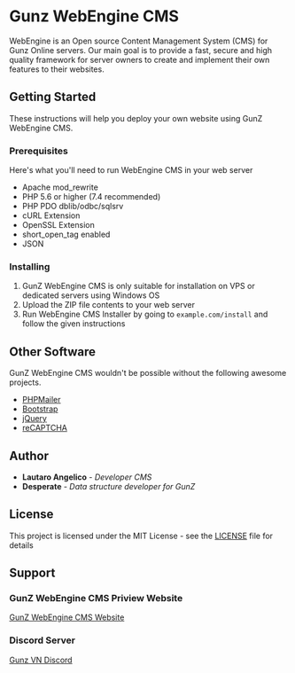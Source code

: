 # Gunz WebEngine CMS

WebEngine is an Open source Content Management System (CMS) for Gunz Online servers. Our main goal is to provide a fast, secure and high quality framework for server owners to create and implement their own features to their websites.

## Getting Started

These instructions will help you deploy your own website using GunZ WebEngine CMS.

### Prerequisites

Here's what you'll need to run WebEngine CMS in your web server

* Apache mod_rewrite
* PHP 5.6 or higher (7.4 recommended)
* PHP PDO dblib/odbc/sqlsrv
* cURL Extension
* OpenSSL Extension
* short_open_tag enabled
* JSON

### Installing

1. GunZ WebEngine CMS is only suitable for installation on VPS or dedicated servers using Windows OS
2. Upload the ZIP file contents to your web server
3. Run WebEngine CMS Installer by going to `example.com/install` and follow the given instructions

## Other Software

GunZ WebEngine CMS wouldn't be possible without the following awesome projects.

* [PHPMailer](https://github.com/PHPMailer/PHPMailer/)
* [Bootstrap](https://getbootstrap.com/)
* [jQuery](http://jquery.com/)
* [reCAPTCHA](https://github.com/google/recaptcha)

## Author

* **Lautaro Angelico** - *Developer CMS*
* **Desperate** - *Data structure developer for GunZ*

## License

This project is licensed under the MIT License - see the [LICENSE](LICENSE) file for details

## Support

### GunZ WebEngine CMS Priview Website
[GunZ WebEngine CMS Website](https://gunz.vn/)

### Discord Server
[Gunz VN Discord](https://discord.gg/JkxeQ4P78Q)
